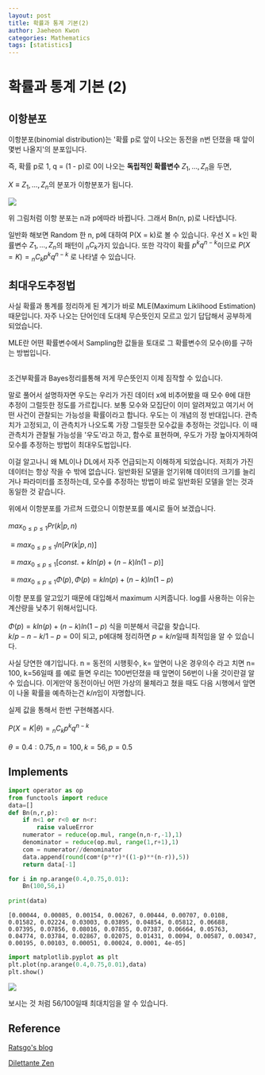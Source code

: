 ```yaml
---
layout: post
title: 확률과 통계 기본(2)
author: Jaeheon Kwon
categories: Mathematics
tags: [statistics]
---
```


# 확률과 통계 기본 (2)

## 이항분포

이항분포(binomial distribution)는 '확률 p로 앞이 나오는 동전을 n번 던졌을 때 앞이 몇번 나올지'의 분포입니다.<br>

즉, 확률 p로 1, q = (1 - p)로 0이 나오는 **독립적인 확률변수** $Z_1,...,Z_n$을 두면,<br>

$X ≡ Z_1,...,Z_n$의 분포가 이항분포가 됩니다.

<img src = "https://py-tonic.github.io/images/Probability/2.PNG">

위 그림처럼 이항 분포는 n과 p에따라 바뀝니다.
그래서 Bn(n, p)로 나타냅니다.

일반화 해보면 Random 한 n, p에 대하여 P(X = k)로 볼 수 있습니다.
우선 X = k인 확률변수 $Z_1,...,Z_n$의 패턴이 $_nC_k$가지 있습니다.
또한 각각이 확률 $p^kq^{n-k}$이므로
 $P(X=K) = {_n}C_kp^kq^{n-k}$ 로 나타낼 수 있습니다.

## 최대우도추정법

사실 확률과 통계를 정리하게 된 계기가 바로 MLE(Maximum Liklihood Estimation)때문입니다.
자주 나오는 단어인데 도대체 무슨뜻인지 모르고 있기 답답해서 공부하게 되었습니다.

MLE란 어떤 확률변수에서 Sampling한 값들을 토대로 그 확률변수의 모수(θ)를 구하는 방법입니다.<br>
<br>

조건부확률과 Bayes정리를통해 저게 무슨뜻인지 이제 짐작할 수 있습니다.<br>

말로 풀어서 설명하자면
우도는 우리가 가진 데이터 x에 비추어봤을 때 모수 θ에 대한 추정이 그럴듯한 정도를 가르킵니다.
보통 모수와 모집단이 이미 알려져있고 여기서 어떤 사건이 관찰되는 가능성을 확률이라고 합니다.
우도는 이 개념의 정 반대입니다.
관측치가 고정되고, 이 관측치가 나오도록 가장 그럴듯한 모수값을 추정하는 것입니다.
이 때 관측치가 관찰될 가능성을 '우도'라고 하고, 함수로 표현하며,
우도가 가장 높아지게하여 모수를 추정하는 방법이 최대우도법입니다.

이걸 알고나니 왜 ML이나 DL에서 자주 언급되는지 이해하게 되었습니다.
저희가 가진 데이터는 항상 작을 수 밖에 없습니다.
일반화된 모델을 얻기위해 데이터의 크기를 늘리거나 파라미터를 조정하는데,
모수를 추정하는 방법이 바로 일반화된 모델을 얻는 것과 동일한 것 같습니다.

위에서 이항분포를 가르쳐 드렸으니 이항분포를 예시로 들어 보겠습니다.<br>
<br>
$max_{0≤p≤1}Pr(k|p,n)$ <br>
<br>
$≡ max_{0≤p≤1}ln[Pr(k|p,n)]$<br>

$≡ max_{0≤p≤1}[const. + kln(p)+(n-k)ln(1-p)]$<br>

$≡ max_{0≤p≤1} Φ(p),   Φ(p)=kln(p)+(n-k)ln(1-p)$<br>

이항 분포를 알고있기 때문에 대입해서 maximum 시켜줍니다.
log를 사용하는 이유는 계산량을 낮추기 위해서입니다.<br>
<br>
$Φ(p)=kln(p)+(n-k)ln(1-p)$ 식을 미분해서 극값을 찾습니다.<br>
$k/p - n-k/1-p = 0$이 되고, p에대해 정리하면 $p = k/n$일때 최적임을 알 수 있습니다.

사실 당연한 얘기입니다.
n = 동전의 시행횟수, k= 앞면이 나온 경우의수 라고 치면
n= 100, k=56일때 를 예로 들면 우리는 100번던졌을 때 앞면이 56번이 나올 것이란걸 알 수 있습니다.
이게만약 동전이아닌 어떤 가상의 물체라고 쳤을 때도 다음 시행에서 앞면이 나올 확률을 예측하는건 $k/n$임이 자명합니다.

실제 값을 통해서 한번 구현해봅시다.<br>
<br>
 $P(X=K|θ) = {_n}C_kp^kq^{n-k}$<br>
 <br>
$θ=0.4:0.75, n=100, k=56, p=0.5$<br>
## Implements

```python
import operator as op
from functools import reduce
data=[]
def Bn(n,r,p):
    if n<1 or r<0 or n<r:
        raise valueError
    numerator = reduce(op.mul, range(n,n-r,-1),1)
    denominator = reduce(op.mul, range(1,r+1),1)
    com = numerator//denominator
    data.append(round(com*(p**r)*((1-p)**(n-r)),5))
    return data[-1]

for i in np.arange(0.4,0.75,0.01):
    Bn(100,56,i)
    
print(data)
```

    [0.00044, 0.00085, 0.00154, 0.00267, 0.00444, 0.00707, 0.0108, 0.01582, 0.02224, 0.03003, 0.03895, 0.04854, 0.05812, 0.06688, 0.07395, 0.07856, 0.08016, 0.07855, 0.07387, 0.06664, 0.05763, 0.04774, 0.03784, 0.02867, 0.02075, 0.01431, 0.0094, 0.00587, 0.00347, 0.00195, 0.00103, 0.00051, 0.00024, 0.0001, 4e-05]



```python
import matplotlib.pyplot as plt
plt.plot(np.arange(0.4,0.75,0.01),data)
plt.show()
```

<img src = "https://py-tonic.github.io/images/Probability/Bn.png">

보시는 것 처럼 56/100일때 최대치임을 알 수 있습니다.

## Reference

[Ratsgo's blog]( https://ratsgo.github.io/statistics/2017/09/23/MLE/ )<br>

[Dilettante Zen](https://drnq.tistory.com/244)
